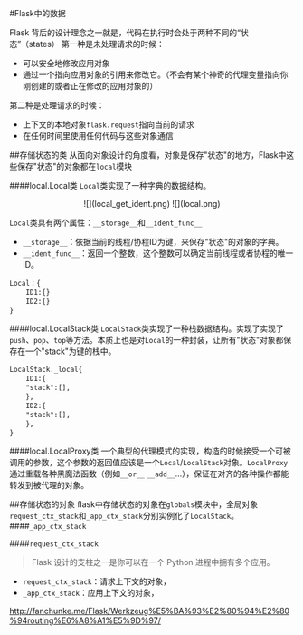 #Flask中的数据

Flask 背后的设计理念之一就是，代码在执行时会处于两种不同的“状态”（states）
第一种是未处理请求的时候：
  * 可以安全地修改应用对象
  * 通过一个指向应用对象的引用来修改它。（不会有某个神奇的代理变量指向你刚创建的或者正在修改的应用对象的）

第二种是处理请求的时候：
  * 上下文的本地对象`flask.request`指向当前的请求
  * 在任何时间里使用任何代码与这些对象通信


##存储状态的类
从面向对象设计的角度看，对象是保存"状态"的地方，Flask中这些保存"状态"的对象都在`local`模块

####local.Local类
`Local`类实现了一种字典的数据结构。
<div align=center>
![](local_get_ident.png)
![](local.png)
</div>

`Local`类具有两个属性：`__storage__`和`__ident_func__`
  * `__storage__`：依据当前的线程/协程ID为键，来保存"状态"的对象的字典。
  * `__ident_func__`：返回一个整数，这个整数可以确定当前线程或者协程的唯一ID。


```
Local：{
	ID1:{}
    ID2:{}
}
```

####local.LocalStack类
`LocalStack`类实现了一种栈数据结构。实现了实现了`push`、`pop`、`top`等方法。本质上也是对`Local`的一种封装，让所有"状态"对象都保存在一个"stack"为键的栈中。

```
LocalStack._local{
	ID1:{
    "stack":[],
    },
	ID2:{
    "stack":[],
    },
}
```

####local.LocalProxy类
一个典型的代理模式的实现，构造的时候接受一个可被调用的参数，这个参数的返回值应该是一个`Local`/`LocalStack`对象。`LocalProxy`通过重载各种黑魔法函数（例如`__or__` `__add__`...），保证在对齐的各种操作都能转发到被代理的对象。

##存储状态的对象
flask中存储状态的对象在`globals`模块中，全局对象`request_ctx_stack`和`_app_ctx_stack`分别实例化了`LocalStack`。
####`_app_ctx_stack`

####`request_ctx_stack`
>Flask 设计的支柱之一是你可以在一个 Python 进程中拥有多个应用。

  * `request_ctx_stack`：请求上下文的对象，
  * `_app_ctx_stack`：应用上下文的对象，

http://fanchunke.me/Flask/Werkzeug%E5%BA%93%E2%80%94%E2%80%94routing%E6%A8%A1%E5%9D%97/